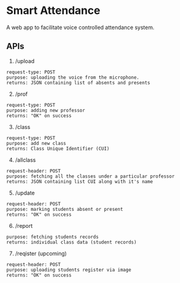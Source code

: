 # Smart Attendance

A web app to facilitate voice controlled attendance system.

## APIs

1. /upload
```
request-type: POST
purpose: uploading the voice from the microphone.
returns: JSON containing list of absents and presents
```

2. /prof
```
request-type: POST
purpose: adding new professor
returns: "OK" on success
```

3. /class
```
request-type: POST
purpose: add new class
returns: Class Unique Identifier (CUI)
```

4. /allclass
```
request-header: POST
purpose: fetching all the classes under a particular professor
returns: JSON containing list CUI along with it's name
```

5. /update
```
request-header: POST
purpose: marking students absent or present
returns: "OK" on success
```

6. /report
```request-header: POST
purpose: fetching students records
returns: individual class data (student records)
```

7. /reqister (upcoming)
```
request-header: POST
purpose: uploading students register via image
returns: "OK" on success